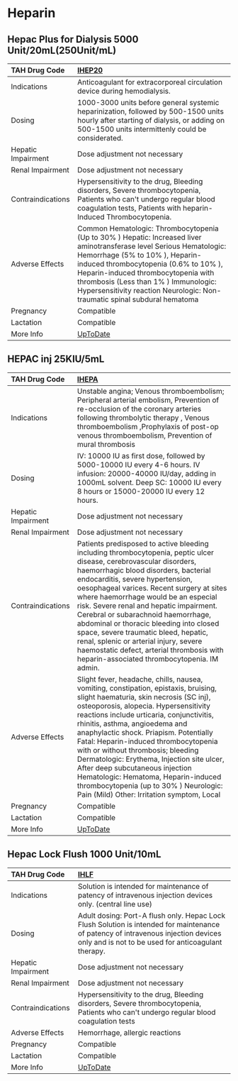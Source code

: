 # Heparin

## Hepac Plus for Dialysis 5000 Unit/20mL(250Unit/mL)

| TAH Drug Code      | [IHEP20](https://www.tahsda.org.tw/drugs/hissearch.php?drug_code=IHEP20)                                                                                                                                                                                                                                                                                    |
|:-------------------|:------------------------------------------------------------------------------------------------------------------------------------------------------------------------------------------------------------------------------------------------------------------------------------------------------------------------------------------------------------|
| Indications        | Anticoagulant for extracorporeal circulation device during hemodialysis.                                                                                                                                                                                                                                                                                    |
| Dosing             | 1000-3000 units before general systemic heparinization, followed by 500-1500 units hourly after starting of dialysis, or adding on 500-1500 units intermittenly could be considerated.                                                                                                                                                                      |
| Hepatic Impairment | Dose adjustment not necessary                                                                                                                                                                                                                                                                                                                               |
| Renal Impairment   | Dose adjustment not necessary                                                                                                                                                                                                                                                                                                                               |
| Contraindications  | Hypersensitivity to the drug, Bleeding disorders, Severe thrombocytopenia, Patients who can't undergo regular blood coagulation tests, Patients with heparin-Induced Thrombocytopenia.                                                                                                                                                                      |
| Adverse Effects    | Common Hematologic: Thrombocytopenia (Up to 30% ) Hepatic: Increased liver aminotransferase level Serious Hematologic: Hemorrhage (5% to 10% ), Heparin-induced thrombocytopenia (0.6% to 10% ), Heparin-induced thrombocytopenia with thrombosis (Less than 1% ) Immunologic: Hypersensitivity reaction Neurologic: Non-traumatic spinal subdural hematoma |
| Pregnancy          | Compatible                                                                                                                                                                                                                                                                                                                                                  |
| Lactation          | Compatible                                                                                                                                                                                                                                                                                                                                                  |
| More Info          | [UpToDate](https://www.uptodate.com/contents/heparin-drug-information)                                                                                                                                                                                                                                                                                      |

## HEPAC inj 25KIU/5mL

| TAH Drug Code      | [IHEPA](https://www.tahsda.org.tw/drugs/hissearch.php?drug_code=IHEPA)                                                                                                                                                                                                                                                                                                                                                                                                                                                                                                                        |
|:-------------------|:----------------------------------------------------------------------------------------------------------------------------------------------------------------------------------------------------------------------------------------------------------------------------------------------------------------------------------------------------------------------------------------------------------------------------------------------------------------------------------------------------------------------------------------------------------------------------------------------|
| Indications        | Unstable angina; Venous thromboembolism; Peripheral arterial embolism, Prevention of re-occlusion of the coronary arteries following thrombolytic therapy , Venous thromboembolism ,Prophylaxis of post-op venous thromboembolism, Prevention of mural thrombosis                                                                                                                                                                                                                                                                                                                             |
| Dosing             | IV: 10000 IU as first dose, followed by 5000-10000 IU every 4-6 hours. IV infusion: 20000-40000 IU/day, adding in 1000mL solvent. Deep SC: 10000 IU every 8 hours or 15000-20000 IU every 12 hours.                                                                                                                                                                                                                                                                                                                                                                                           |
| Hepatic Impairment | Dose adjustment not necessary                                                                                                                                                                                                                                                                                                                                                                                                                                                                                                                                                                 |
| Renal Impairment   | Dose adjustment not necessary                                                                                                                                                                                                                                                                                                                                                                                                                                                                                                                                                                 |
| Contraindications  | Patients predisposed to active bleeding including thrombocytopenia, peptic ulcer disease, cerebrovascular disorders, haemorrhagic blood disorders, bacterial endocarditis, severe hypertension, oesophageal varices. Recent surgery at sites where haemorrhage would be an especial risk. Severe renal and hepatic impairment. Cerebral or subarachnoid haemorrhage, abdominal or thoracic bleeding into closed space, severe traumatic bleed, hepatic, renal, splenic or arterial injury, severe haemostatic defect, arterial thrombosis with heparin-associated thrombocytopenia. IM admin. |
| Adverse Effects    | Slight fever, headache, chills, nausea, vomiting, constipation, epistaxis, bruising, slight haematuria, skin necrosis (SC inj), osteoporosis, alopecia. Hypersensitivity reactions include urticaria, conjunctivitis, rhinitis, asthma, angioedema and anaphylactic shock. Priapism. Potentially Fatal: Heparin-induced thrombocytopenia with or without thrombosis; bleeding Dermatologic: Erythema, Injection site ulcer, After deep subcutaneous injection Hematologic: Hematoma, Heparin-induced thrombocytopenia (up to 30% ) Neurologic: Pain (Mild) Other: Irritation symptom, Local   |
| Pregnancy          | Compatible                                                                                                                                                                                                                                                                                                                                                                                                                                                                                                                                                                                    |
| Lactation          | Compatible                                                                                                                                                                                                                                                                                                                                                                                                                                                                                                                                                                                    |
| More Info          | [UpToDate](https://www.uptodate.com/contents/heparin-drug-information)                                                                                                                                                                                                                                                                                                                                                                                                                                                                                                                        |

## Hepac Lock Flush 1000 Unit/10mL

| TAH Drug Code      | [IHLF](https://www.tahsda.org.tw/drugs/hissearch.php?drug_code=IHLF)                                                                                                                     |
|:-------------------|:-----------------------------------------------------------------------------------------------------------------------------------------------------------------------------------------|
| Indications        | Solution is intended for maintenance of patency of intravenous injection devices only. (central line use)                                                                                |
| Dosing             | Adult dosing: Port-A flush only. Hepac Lock Flush Solution is intended for maintenance of patency of intravenous injection devices only and is not to be used for anticoagulant therapy. |
| Hepatic Impairment | Dose adjustment not necessary                                                                                                                                                            |
| Renal Impairment   | Dose adjustment not necessary                                                                                                                                                            |
| Contraindications  | Hypersensitivity to the drug, Bleeding disorders, Severe thrombocytopenia, Patients who can't undergo regular blood coagulation tests                                                    |
| Adverse Effects    | Hemorrhage, allergic reactions                                                                                                                                                           |
| Pregnancy          | Compatible                                                                                                                                                                               |
| Lactation          | Compatible                                                                                                                                                                               |
| More Info          | [UpToDate](https://www.uptodate.com/contents/heparin-drug-information)                                                                                                                   |

